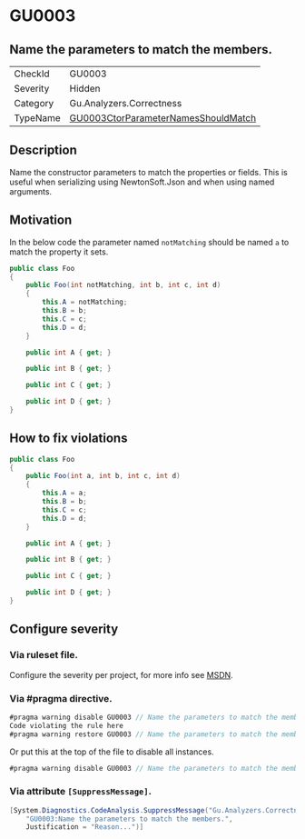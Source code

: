 # GU0003
## Name the parameters to match the members.

<!-- start generated table -->
<table>
<tr>
  <td>CheckId</td>
  <td>GU0003</td>
</tr>
<tr>
  <td>Severity</td>
  <td>Hidden</td>
</tr>
<tr>
  <td>Category</td>
  <td>Gu.Analyzers.Correctness</td>
</tr>
<tr>
  <td>TypeName</td>
  <td><a href="https://github.com/JohanLarsson/Gu.Analyzers/blob/master/Gu.Analyzers.Analyzers/GU0003CtorParameterNamesShouldMatch.cs">GU0003CtorParameterNamesShouldMatch</a></td>
</tr>
</table>
<!-- end generated table -->

## Description

Name the constructor parameters to match the properties or fields.
This is useful when serializing using NewtonSoft.Json and when using named arguments.

## Motivation

In the below code the parameter named `notMatching` should be named `a` to match the property it sets.

```C#
public class Foo
{
    public Foo(int notMatching, int b, int c, int d)
    {
        this.A = notMatching;
        this.B = b;
        this.C = c;
        this.D = d;
    }

    public int A { get; }

    public int B { get; }

    public int C { get; }

    public int D { get; }
}
```

## How to fix violations

```C#
public class Foo
{
    public Foo(int a, int b, int c, int d)
    {
        this.A = a;
        this.B = b;
        this.C = c;
        this.D = d;
    }

    public int A { get; }

    public int B { get; }

    public int C { get; }

    public int D { get; }
}
```

<!-- start generated config severity -->
## Configure severity

### Via ruleset file.

Configure the severity per project, for more info see [MSDN](https://msdn.microsoft.com/en-us/library/dd264949.aspx).

### Via #pragma directive.
```C#
#pragma warning disable GU0003 // Name the parameters to match the members.
Code violating the rule here
#pragma warning restore GU0003 // Name the parameters to match the members.
```

Or put this at the top of the file to disable all instances.
```C#
#pragma warning disable GU0003 // Name the parameters to match the members.
```

### Via attribute `[SuppressMessage]`.

```C#
[System.Diagnostics.CodeAnalysis.SuppressMessage("Gu.Analyzers.Correctness", 
    "GU0003:Name the parameters to match the members.", 
    Justification = "Reason...")]
```
<!-- end generated config severity -->